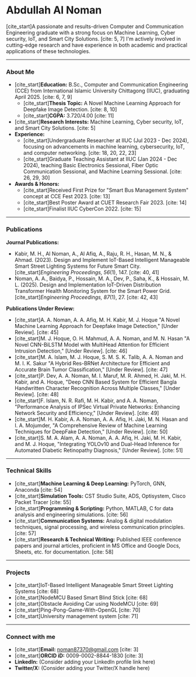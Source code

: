 # Abdullah Al Noman

[cite_start]A passionate and results-driven Computer and Communication Engineering graduate with a strong focus on Machine Learning, Cyber security, IoT, and Smart City Solutions. [cite: 5, 7] I'm actively involved in cutting-edge research and have experience in both academic and practical applications of these technologies.

---

### About Me

- [cite_start]**Education:** B.Sc., Computer and Communication Engineering (CCE) from International Islamic University Chittagong (IIUC), graduating April 2025. [cite: 6, 7, 9]
  - [cite_start]**Thesis Topic:** A Novel Machine Learning Approach for Deepfake Image Detection. [cite: 8, 10]
  - [cite_start]**CGPA:** 3.720/4.00 [cite: 11]
- [cite_start]**Research Interests:** Machine Learning, Cyber security, IoT, and Smart City Solutions. [cite: 5]
- **Experience:**
    - [cite_start]Undergraduate Researcher at IIUC (Jul 2023 - Dec 2024), focusing on advancements in machine learning, cybersecurity, IoT, and computer networking. [cite: 18, 20, 22, 23]
    - [cite_start]Graduate Teaching Assistant at IIUC (Jan 2024 - Dec 2024), teaching Basic Electronics Sessional, Fiber Optic Communication Sessional, and Machine Learning Sessional. [cite: 26, 29, 30]
- **Awards & Honors:**
    - [cite_start]Received First Prize for "Smart Bus Management System" concept at CCE Fest 2023. [cite: 13]
    - [cite_start]Best Poster Award at CUET Research Fair 2023. [cite: 14]
    - [cite_start]Finalist IIUC CyberCon 2022. [cite: 15]

---

### Publications

**Journal Publications:**

* Kabir, M. H., Al Noman, A., Al Afiq, A., Raju, R. H., Hasan, M. N., & Ahmad. (2023). Design and Implement IoT-Based Intelligent Manageable Smart Street Lighting Systems for Future Smart City. [cite_start]*Engineering Proceedings, 56*(1), 147. [cite: 40, 41]
* Noman, A. A., Baidya, P., Hossain, M. A., Dev, P., Saha, K., & Hossain, M. L. (2025). Design and Implementation IoT-Driven Distribution Transformer Health Monitoring System for the Smart Power Grid. [cite_start]*Engineering Proceedings, 87*(1), 27. [cite: 42, 43]

**Publications Under Review:**

* [cite_start]A. A. Noman, A. A. Afiq, M. H. Kabir, M. J. Hoque "A Novel Machine Learning Approach for Deepfake Image Detection," [Under Review]. [cite: 45]
* [cite_start]M. J. Hoque, O. H. Mahmud, A. A. Noman, and M. N. Hasan "A Novel CNN-BiLSTM Model with MultiHead Attention for Efficient Intrusion Detection," [Under Review]. [cite: 46]
* [cite_start]M. A. Islam, M. J. Hoque, S. M. S. K. Talib, A. A. Noman and M. I. K. Sakur "A Hybrid Res-BRNet Architecture for Efficient and Accurate Brain Tumor Classification," [Under Review]. [cite: 47]
* [cite_start]P. Dev, A. A. Noman, M. I. Maruf, M. R. Ahmed, H. Jaki, M. H. Kabir, and A. Hoque, "Deep CNN Based System for Efficient Bangla Handwritten Character Recognition Across Multiple Classes," [Under Review]. [cite: 48]
* [cite_start]F. Islam, N. R. Rafi, M. H. Kabir, and A. A. Noman, "Performance Analysis of IPSec Virtual Private Networks: Enhancing Network Security and Efficiency," [Under Review]. [cite: 49]
* [cite_start]M. H. Kabir, A. A. Noman, A. A. Afiq, H. Jaki, M. N. Hasan and I. A. Mojumder, "A Comprehensive Review of Machine Learning Techniques for DeepFake Detection," [Under Review]. [cite: 50]
* [cite_start]S. M. A. Alam, A. A. Noman, A. A. Afiq, H. Jaki, M. H. Kabir, and M. J. Hoque, "Integrating YOLOv10 and Dual-Head Inference for Automated Diabetic Retinopathy Diagnosis," [Under Review]. [cite: 51]

---

### Technical Skills

* [cite_start]**Machine Learning & Deep Learning:** PyTorch, GNN, Anaconda [cite: 54]
* [cite_start]**Simulation Tools:** CST Studio Suite, ADS, Optisystem, Cisco Packet Tracer [cite: 55]
* [cite_start]**Programming & Scripting:** Python, MATLAB, C for data analysis and engineering simulations. [cite: 56]
* [cite_start]**Communication Systems:** Analog & digital modulation techniques, signal processing, and wireless communication principles. [cite: 57]
* [cite_start]**Research & Technical Writing:** Published IEEE conference papers and journal articles, proficient in MS Office and Google Docs, Sheets, etc. for documentation. [cite: 58]

---

### Projects

* [cite_start]IoT-Based Intelligent Manageable Smart Street Lighting Systems [cite: 68]
* [cite_start]NodeMCU Based Smart Blind Stick [cite: 68]
* [cite_start]Obstacle Avoiding Car using NodeMCU [cite: 69]
* [cite_start]Ping-Pong-Game-With-OpenGL [cite: 70]
* [cite_start]University management system [cite: 71]

---

### Connect with me

- [cite_start]**Email:** noman87370@gmail.com [cite: 3]
- [cite_start]**ORCID iD:** 0009-0002-8844-1830 [cite: 3]
- **LinkedIn:** (Consider adding your LinkedIn profile link here)
- **Twitter/X:** (Consider adding your Twitter/X handle here)
